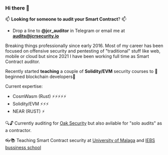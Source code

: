 ### Hi there 👋

📫 **Looking for someone to audit your Smart Contract**? 📫
* Drop a line to **@jcr_auditor** in Telegram or email me at **audits@jcrsecurity.io**  

Breaking things professionally since early 2016. Most of my career has been focused on offensive security and pentesting of "traditional" stuff like web, mobile or cloud but since 2021 I have been working full time as Smart Contract auditor.

Recently started **teaching** a couple of **Solidity/EVM** security courses to 🌱beginned blockchain developers🌱

Current expertise:
- CosmWasm (Rust) ⚡⚡⚡⚡⚡
- Solidity/EVM    ⚡⚡⚡
- NEAR (RUST)     ⚡

:mag::unlock: Currently auditing for [Oak Security](https://www.oaksecurity.io/) but also avilable for "solo audits" as a contractor.

:eyeglasses::books: Teaching Smart Contract security at [University of Malaga](https://www.nics.uma.es/Blockchain/) and [IEBS bussiness school](https://www.iebschool.com/programas/master-en-blockchain-y-criptoactivos/)

<!--
**jcr-security/jcr-security** is a ✨ _special_ ✨ repository because its `README.md` (this file) appears on your GitHub profile.

Here are some ideas to get you started:

- 🔭 I’m currently working on ...
- 🌱 I’m currently learning ...
- 👯 I’m looking to collaborate on ...
- 🤔 I’m looking for help with ...
- 💬 Ask me about ...
- 📫 How to reach me: ...
- 😄 Pronouns: ...
- ⚡ Fun fact: ...
-->
